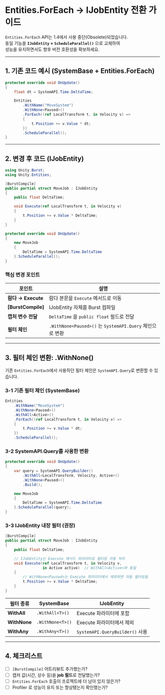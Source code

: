 # Entities.ForEach → IJobEntity 전환 가이드

`Entities.ForEach` API는 1.4에서 사용 중단(Obsolete)되었습니다.  
동일 기능을 **`IJobEntity` + `ScheduleParallel()`** 으로 교체하여  
성능을 유지하면서도 향후 버전 호환성을 확보하세요.

---

## 1. 기존 코드 예시 (SystemBase + Entities.ForEach)

```csharp
protected override void OnUpdate()
{
    float dt = SystemAPI.Time.DeltaTime;

    Entities
        .WithName("MoveSystem")
        .WithNone<Paused>()
        .ForEach((ref LocalTransform t, in Velocity v) =>
        {
            t.Position += v.Value * dt;
        })
        .ScheduleParallel();
}
```

---

## 2. 변경 후 코드 (IJobEntity)

```csharp
using Unity.Burst;
using Unity.Entities;

[BurstCompile]
public partial struct MoveJob : IJobEntity
{
    public float DeltaTime;

    void Execute(ref LocalTransform t, in Velocity v)
    {
        t.Position += v.Value * DeltaTime;
    }
}

protected override void OnUpdate()
{
    new MoveJob
    {
        DeltaTime = SystemAPI.Time.DeltaTime
    }.ScheduleParallel();
}
```

### 핵심 변경 포인트
| 포인트 | 설명 |
|--------|------|
| **람다 → Execute** | 람다 본문을 `Execute` 메서드로 이동 |
| **[BurstCompile]** | IJobEntity 자체를 Burst 컴파일 |
| **캡처 변수 전달** | `DeltaTime` 을 `public float` 필드로 전달 |
| **필터 체인** | `.WithNone<Paused>()` 는 `SystemAPI.Query` 체인으로 변환 |

---

## 3. 필터 체인 변환: .WithNone<Paused>()

기존 `Entities.ForEach`에서 사용하던 필터 체인은 `SystemAPI.Query`로 변환할 수 있습니다.

### 3-1 기존 필터 체인 (SystemBase)
```csharp
Entities
    .WithName("MoveSystem")
    .WithNone<Paused>()
    .WithAll<Active>()
    .ForEach((ref LocalTransform t, in Velocity v) =>
    {
        t.Position += v.Value * dt;
    })
    .ScheduleParallel();
```

### 3-2 SystemAPI.Query를 사용한 변환
```csharp
protected override void OnUpdate()
{
    var query = SystemAPI.QueryBuilder()
        .WithAll<LocalTransform, Velocity, Active>()
        .WithNone<Paused>()
        .Build();

    new MoveJob
    {
        DeltaTime = SystemAPI.Time.DeltaTime
    }.ScheduleParallel(query);
}
```

### 3-3 IJobEntity 내장 필터 (권장)
```csharp
[BurstCompile]
public partial struct MoveJob : IJobEntity
{
    public float DeltaTime;

    // IJobEntity는 Execute 메서드 파라미터로 필터링 자동 처리
    void Execute(ref LocalTransform t, in Velocity v, 
                 in Active active)  // WithAll<Active>와 동일
    {
        // WithNone<Paused>는 Execute 파라미터에서 제외하면 자동 필터링됨
        t.Position += v.Value * DeltaTime;
    }
}
```

| 필터 종류 | SystemBase | IJobEntity |
|----------|------------|------------|
| **WithAll<T>** | `.WithAll<T>()` | Execute 파라미터에 포함 |
| **WithNone<T>** | `.WithNone<T>()` | Execute 파라미터에서 제외 |
| **WithAny<T>** | `.WithAny<T>()` | `SystemAPI.QueryBuilder()` 사용 |

---

## 4. 체크리스트

- [ ] `[BurstCompile]` 어트리뷰트 추가했는가?  
- [ ] 캡처 값(시간, 상수 등)을 **job 필드**로 전달했는가?  
- [ ] `Entities.ForEach` 호출이 프로젝트에 더 남아 있지 않은가?  
- [ ] Profiler 로 성능이 유지 또는 향상됐는지 확인했는가?  
